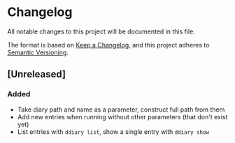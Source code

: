 # Changelog
All notable changes to this project will be documented in this file.

The format is based on [Keep a Changelog](https://keepachangelog.com/en/1.0.0/),
and this project adheres to [Semantic Versioning](https://semver.org/spec/v2.0.0.html).

## [Unreleased]

### Added

- Take diary path and name as a parameter, construct full path from them
- Add new entries when running without other parameters (that don't exist yet)
- List entries with `ddiary list`, show a single entry with `ddiary show`
